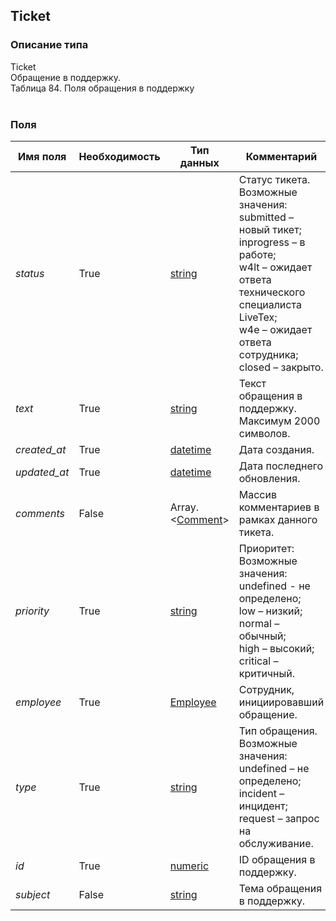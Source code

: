 
## Ticket

### Описание типа
Ticket<br/>Обращение в поддержку.<br/>Таблица 84. Поля обращения в поддержку<br/><br/>
### Поля

| Имя поля | Необходимость | Тип данных | Комментарий |
|---|---|---|---|
|*status*|True|[string](/docs/types/string.md)|Статус тикета.<br/>Возможные значения:<br/>submitted – новый тикет;<br/>inprogress – в работе;<br/>w4lt – ожидает ответа технического специалиста LiveTex;<br/>w4e – ожидает ответа сотрудника;<br/>closed – закрыто.<br/>|
|*text*|True|[string](/docs/types/string.md)|Текст обращения в поддержку.<br/>Максимум 2000 символов.<br/>|
|*created_at*|True|[datetime](/docs/types/datetime.md)|Дата создания.<br/>|
|*updated_at*|True|[datetime](/docs/types/datetime.md)|Дата последнего обновления.<br/>|
|*comments*|False|Array.<[Comment](/docs/types/Comment.md)>|Массив комментариев в рамках данного тикета.<br/>|
|*priority*|True|[string](/docs/types/string.md)|Приоритет:<br/>Возможные значения:<br/>undefined - не определено;<br/>low – низкий;<br/>normal – обычный;<br/>high – высокий;<br/>critical – критичный.<br/>|
|*employee*|True|[Employee](/docs/types/Employee.md)|Сотрудник, инициировавший обращение.<br/>|
|*type*|True|[string](/docs/types/string.md)|Тип обращения.<br/>Возможные значения:<br/>undefined – не определено;<br/>incident – инцидент;<br/>request – запрос на обслуживание.<br/>|
|*id*|True|[numeric](/docs/types/numeric.md)|ID обращения в поддержку.<br/>|
|*subject*|False|[string](/docs/types/string.md)|Тема обращения в поддержку.<br/>|
